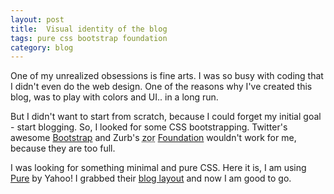 ```yaml
---
layout: post
title:  Visual identity of the blog
tags: pure css bootstrap foundation
category: blog
---
```


One of my unrealized obsessions is fine arts.
I was so busy with coding that I didn't even do the web design.
One of the reasons why I've created this blog, was to play with colors and UI.. in a long run.

But I didn't want to start from scratch, because I could forget my initial goal - start blogging.
So, I looked for some CSS bootstrapping.
Twitter's awesome [Bootstrap](https://github.com/twbs/bootstrap) and Zurb's <abbr title="cool in Azerbaijani">zor</abbr> [Foundation](http://foundation.zurb.com/) wouldn't work for me, because they are too full.

I was looking for something minimal and pure CSS. Here it is, I am using [Pure](http://purecss.io/) by Yahoo! I grabbed their [blog layout](http://purecss.io/layouts/) and now I am good to go.
